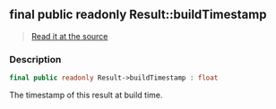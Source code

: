 ## final public readonly Result::buildTimestamp

> [Read it at the source](https://github.com/julien-boudry/Condorcet/blob/master/src/Result.php#L26)

### Description    

```php
final public readonly Result->buildTimestamp : float
```

The timestamp of this result at build time.
    